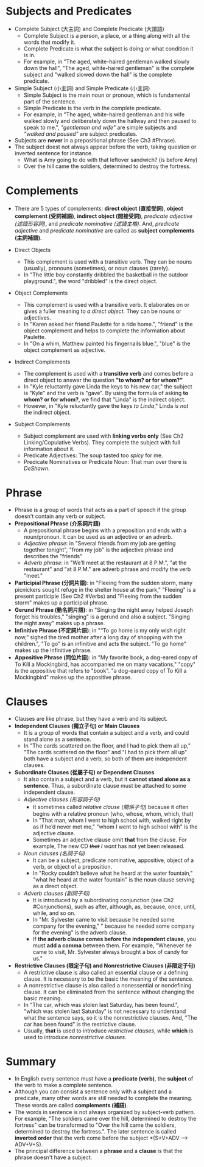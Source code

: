 # Subjects and Predicates
* Complete Subject (大主詞) and Complete Predicate (大謂語)
	* Complete Subject is a person, a place, or a thing along with all the words that modify it.
	* Complete Predicate is what the subject is doing or what condition it is in.
	* For example, in "The aged, white-haired gentleman walked slowly down the hall", "The aged, white-haired gentleman" is the complete subject and "walked slowed down the hall" is the complete predicate.
* Simple Subject (小主詞) and Simple Predicate (小主詞)
	* Simple Subject is the main noun or pronoun, which is fundamental part of the sentence.
	* Simple Predicate is the verb in the complete predicate.
	* For example, in "The aged, white-haired gentleman and his wife walked slowly and deliberately down the hallway and then paused to speak to me.", *"gentleman and wife"* are simple subjects and *"walked and paused"* are subject predicates.
* Subjects are **never** in a prepositional phrase (See Ch3 #Phrase).
* The subject doest not always appear before the verb, taking question or inverted sentence for instance.
	* What is Amy going to do with that leftover sandwich? (is before Amy)
	* Over the hill came the soldiers, determined to destroy the fortress. 

# Complements
* There are 5 types of complements: **direct object (直接受詞)**, **object complement (受詞補語)**, **indirect object (間接受詞)**, *predicate adjective (述語形容詞)*, and *predicate nominative (述語主格)*. And, *predicate adjective* and *predicate nominative* are called as **subject complements (主詞補語)**.

* Direct Objects
	* This complement is used with a transitive verb. They can be nouns (usually), pronouns (sometimes), or noun clauses (rarely).
	* In "The little boy constantly dribbled the basketball in the outdoor playground.", the word "dribbled" is the direct object.
* Object Complements
	* This complement is used with a transitive verb. It elaborates on or gives a fuller meaning to *a direct object.* They can be nouns or adjectives.
	* In "Karen asked her friend Paulette for a ride home.", "friend" is the object complement and helps to complete the information about Paulette.
	* In "On a whim, Matthew painted his fingernails blue.", "blue" is the object complement as adjective.
* Indirect Complements
	* The complement is used with a **transitive verb** and comes before a direct object to answer the question **"to whom? or for whom?"**
	* In "Kyle reluctantly gave Linda the keys to his new car," the subject is "Kyle" and the verb is "gave". By using the formula of asking **to whom? or for whom?**, we find that "Linda" is the indirect object.
	* However, in "Kyle reluctantly gave the keys *to Linda*," Linda *is not* the indirect object.
* Subject Complements
	* Subject complement are used with **linking verbs only** (See Ch2 Linking/Copulative Verbs). They complete the subject with full information about it.
	* Predicate Adjectives: The soup tasted too *spicy* for me. 
	* Predicate Nominatives or Predicate Noun: That man over there is *DeShawn*.

# Phrase
* Phrase is a group of words that acts as a part of speech if the group doesn't contain any verb or subject.
* **Prepositional Phrase (介系詞片語)**
	* A prepositional phrase begins with a preposition and ends with a noun/pronoun. It can be used as an adjective or an adverb.
	* *Adjective phrase*: in "Several friends from my job are getting together tonight", "from my job" is the adjective phrase and describes the "friends"
	* *Adverb phrase*: in "We’ll meet at the restaurant at 8 P.M.", "at the restaurant" and "at 8 P.M." are adverb phrase and modify the verb "meet."
* **Participial Phrase (分詞片語)**: in "Fleeing from the sudden storm, many picnickers sought refuge in the shelter house at the park," "Fleeing" is a present participle (See Ch2 #Verbs) and "Fleeing from the sudden storm" makes up a participial phrase.
* **Gerund Phrase (動名詞片語)**: in "Singing the night away helped Joseph forget his troubles," "singing" is a gerund and also a subject. "Singing the night away" makes up a phrase.
* **Infinitive Phrase (不定詞片語)**: in "“To go home is my only wish right now,” sighed the tired mother after a long day of shopping with the children.", "To go" is an infinitive and acts the subject. "To go home" makes up the infinitive phrase.
* **Appositive Phrase (同位片語)**: in "My favorite book, a dog-eared copy of To Kill a Mockingbird, has accompanied me on many vacations," "copy" is the appositive that refers to "book". "a dog-eared copy of To Kill a Mockingbird" makes up the appositive phrase.

# Clauses
* Clauses are like phrase, but they have a verb and its subject.
* **Independent Clauses (獨立子句) or Main Clauses**
	* It is a group of words that contain a subject and a verb, and could stand alone as a sentence.
	* In "The cards scattered on the floor, and I had to pick them all up," "The cards scattered on the floor" and "I had to pick them all up" both have a subject and a verb, so both of them are independent clauses.
* **Subordinate Clauses (從屬子句) or Dependent Clauses**
	* It also contain a subject and a verb, but it **cannot stand alone as a sentence.** Thus, a subordinate clause must be attached to some independent clause.
	* *Adjective clauses (形容詞子句)*
		* It sometimes called *relative clause (關係子句)* because it often begins with a relative pronoun (who, whose, whom, which, that)
		* In "That man, whom I went to high school with, walked right by as if he’d never met me," "whom I went to high school with" is the adjective clause.
		* Sometimes an adjective clause omit **that** from the clause. For example, The new CD *~~that~~ I want* has not yet been released. 
	* *Noun clauses (名詞子句)*
		* It can be a subject, predicate nominative, appositive, object of a verb, or object of a preposition.
		* In "Rocky couldn’t believe what he heard at the water fountain," "what he heard at the water fountain" is the noun clause serving as a direct object.
	* *Adverb clauses (副詞子句)*
		* It is introduced by a subordinating conjunction (see Ch2 #Conjunctions), such as after, although, as, because, once, until, while, and so on.
		* In "Mr. Sylvester came to visit because he needed some company for the evening," " because he needed some company for the evening" is the adverb clause.
		* If **the adverb clause comes before the independent clause**, you must **add a comma** between them. For example, "Whenever he came to visit, Mr. Sylvester always brought a box of candy for us."
* **Restrictive Clauses (限定子句) and Nonrestrictive Clauses (非限定子句)**
	* A restrictive clause is also called an essential clause or a defining clause. It is necessary to be the basic the meaning of the sentence.
	* A nonrestrictive clause is also called a nonessential or nondefining clause. It can be eliminated from the sentence without changing the basic meaning.
	* In "The car, which was stolen last Saturday, has been found.", "which was stolen last Saturday" is not necessary to understand what the sentence says, so it is the nonrestrictive clauses. And, "The car has been found" is the restrictive clause.
	* Usually, **that** is used to introduce *restrictive clauses*, while **which** is used to introduce *nonrestrictive clauses*.

# Summary
* In English every sentence must have a **predicate (verb)**, the **subject** of the verb to make a complete sentence.
* Although you can consist a sentence only with a subject and a predicate, many other words are still needed to complete the meaning. These words are called **complements (補語)**.
* The words in sentence is not always organized by subject-verb pattern. For example, "The soldiers came over the hill, determined to destroy the fortress" can be transformed to "Over the hill came the soldiers, determined to destroy the fortress.". The later sentence is called **inverted order** that the verb come before the subject *(S+V+ADV --> ADV+V+S).
* The principal difference between a **phrase** and a **clause** is that the phrase doesn't have a subject.
